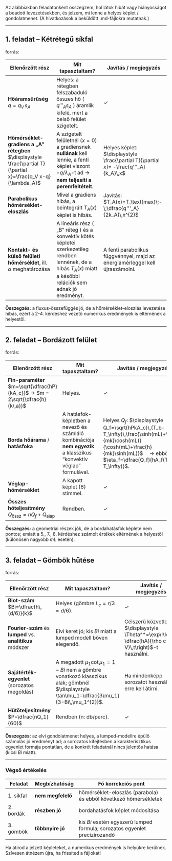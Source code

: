 Az alábbiakban feladatonként összegzem, hol látok hibát vagy hiányosságot a beadott levezetésekben, és jelzem, mi lenne a helyes képlet / gondolatmenet.
(A hivatkozások a beküldött .md-fájlokra mutatnak.)

---

## 1. feladat – Kétrétegű síkfal

forrás:&#x20;

| Ellenőrzött rész                                                                                                 | Mit tapasztaltam?                                                                                                                                                | Javítás / megjegyzés                                                                  |
| ---------------------------------------------------------------------------------------------------------------- | ---------------------------------------------------------------------------------------------------------------------------------------------------------------- | ------------------------------------------------------------------------------------- |
| **Hőáramsűrűség**  $q = q_V\,s_A$                                                                                | Helyes: a rétegben felszabaduló összes hő ( $q'''_A s_A$ ) áramlik kifelé, mert a belső felület szigetelt.                                                       | ✓                                                                                     |
| **Hőmérséklet-gradiens a „A” rétegben**  $\displaystyle \frac{\partial T}{\partial x}=\frac{q_V x-q}{\lambda_A}$ | A szigetelt felületnél ($x=0$) a gradiensnek **nullának** kell lennie, a fenti képlet viszont $-q/\lambda_A$-t ad → **nem teljesíti a peremfeltételt**.          | Helyes képlet:  $\displaystyle \frac{\partial T}{\partial x}= -\frac{q'''_A}{k_A}\,x$ |
| **Parabolikus hőmérséklet-eloszlás**                                                                             | Mivel a gradiens hibás, a beintegrált $T_A(x)$ képlet is hibás.                                                                                                  | Javítás:  $T_A(x)=T_\text{max}\;-\;\dfrac{q'''_A}{2k_A}\,x^{2}$                       |
| **Kontakt- és külső felületi hőmérséklet**, ill. $\alpha$ meghatározása                                          | A lineáris rész ( „B” réteg ) és a konvektív kötés képletei szerkezetileg rendben lennének, de a hibás $T_A(x)$ miatt a későbbi relációk sem adnak jó eredményt. | A fenti parabolikus függvénnyel, majd az energiamérleggel kell újraszámolni.          |

**Összegzés:** a fluxus-összefüggés jó, de a hőmérséklet-eloszlás levezetése hibás, ezért a 2-4. kérdéshez vezető numerikus eredmények is eltérnének a helyestől.

---

## 2. feladat – Bordázott felület

forrás:&#x20;

| Ellenőrzött rész                                                                | Mit tapasztaltam?                                                                                                  | Javítás / megjegyzés                                                                                                                                                                         |
| ------------------------------------------------------------------------------- | ------------------------------------------------------------------------------------------------------------------ | -------------------------------------------------------------------------------------------------------------------------------------------------------------------------------------------- |
| **Fin-paraméter**  $m=\sqrt{\dfrac{hP}{kA_c}}$  → $m = 2\sqrt{\dfrac{h}{k\,a}}$ | Helyes.                                                                                                            | ✓                                                                                                                                                                                            |
| **Borda hőárama** / **hatásfoka**                                               | A hatásfok-képletben a nevező és számláló kombinációja **nem egyezik** a klasszikus “konvektív véglap” formulával. | Helyes $Q_f$:  $\displaystyle Q_f=\sqrt{hPkA_c}\,(T_b-T_\infty)\,\frac{\sinh(mL)+\frac{h}{mk}\cosh(mL)}{\cosh(mL)+\frac{h}{mk}\sinh(mL)}$  → ebből $\eta_f=\dfrac{Q_f}{hA_f(T_b-T_\infty)}$. |
| **Véglap-hőmérséklet**                                                          | A kapott képlet (6) stimmel.                                                                                       | ✓                                                                                                                                                                                            |
| **Összes hőteljesítmény** $Q_\text{össz}=nQ_f+Q_\text{alap}$                    | Rendben.                                                                                                           | ✓                                                                                                                                                                                            |

**Összegzés:** a geometriai részek jók, de a bordahatásfok képlete nem pontos; emiatt a 5., 7., 8. kérdéshez számolt értékek eltérnének a helyestől (különösen nagyobb $mL$ esetén).

---

## 3. feladat – Gömbök hűtése

forrás:&#x20;

| Ellenőrzött rész                                          | Mit tapasztaltam?                                                                                                                            | Javítás / megjegyzés                                                                                    |
| --------------------------------------------------------- | -------------------------------------------------------------------------------------------------------------------------------------------- | ------------------------------------------------------------------------------------------------------- |
| **Biot-szám**  $Bi=\dfrac{h\,(d/6)}{k}$                   | Helyes (gömbre $L_c=r/3=d/6$).                                                                                                               | ✓                                                                                                       |
| **Fourier-szám** és **lumped** vs. **analitikus** módszer | Elvi keret jó; kis $Bi$ miatt a lumped modell bőven elegendő.                                                                                | Célszerű közvetlenül  $\displaystyle \Theta^*=\exp\!\left(-\dfrac{hA}{\rho c V}\,t\right)$-t használni. |
| **Sajátérték-egyenlet**  (sorozatos megoldás)             | A megadott $\mu_1\cot\mu_1=1-Bi$ nem a gömbre vonatkozó klasszikus alak; gömbnél  $\displaystyle \tan\mu_1=\dfrac{3\mu_1}{3-Bi\,\mu_1^{2}}$. | Ha mindenképp sorozatot használsz, erre kell átírni.                                                    |
| **Hűtőteljesítmény**  $P=\dfrac{nQ_1}{60}$                | Rendben (n: db/perc).                                                                                                                        | ✓                                                                                                       |

**Összegzés:** az elvi gondolatmenet helyes, a lumped-modellre épülő számolás jó eredményt ad; a sorozatos kifejtésben a karakterisztikus egyenlet formája pontatlan, de a konkrét feladatnál nincs jelentős hatása (kicsi $Bi$ miatt).

---

### Végső értékelés

| Feladat   | Megbízhatóság     | Fő korrekciós pont                                                         |
| --------- | ----------------- | -------------------------------------------------------------------------- |
| 1. síkfal | **nem megfelelő** | hőmérséklet-eloszlás (parabola) és ebből következő hőmérsékletek           |
| 2. bordák | **részben jó**    | bordahatásfok képlet módosítása                                            |
| 3. gömbök | **többnyire jó**  | kis $Bi$ esetén egyszerű lumped formula; sorozatos egyenlet precizírozandó |

Ha átírod a jelzett képleteket, a numerikus eredmények is helyükre kerülnek. Szívesen átnézem újra, ha frissíted a fájlokat!
